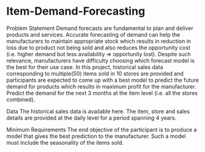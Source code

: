 # Item-Demand-Forecasting


Problem Statement
Demand forecasts are fundamental to plan and deliver products and services. Accurate forecasting of demand can help the manufacturers to maintain appropriate stock which results in reduction in loss due to product not being sold and also reduces the opportunity cost (i.e. higher demand but less availability => opportunity lost). Despite such relevance, manufacturers have difficulty choosing which forecast model is the best for their use case. In this project, historical sales data corresponding to multiple(50) items sold in 10 stores are provided and participants are expected to come up with a best model to predict the future demand for products which results in maximum profit for the manufacturer. Predict the demand for the next 3 months at the item level (i.e. all the stores combined).

Data
The historical sales data is available here. The item, store and sales details are provided at the daily level for a period spanning 4 years. 

Minimum Requirements
The end objective of the participant is to produce a model that gives the best prediction to the manufacturer. Such a model must include the seasonality of the items sold. 
